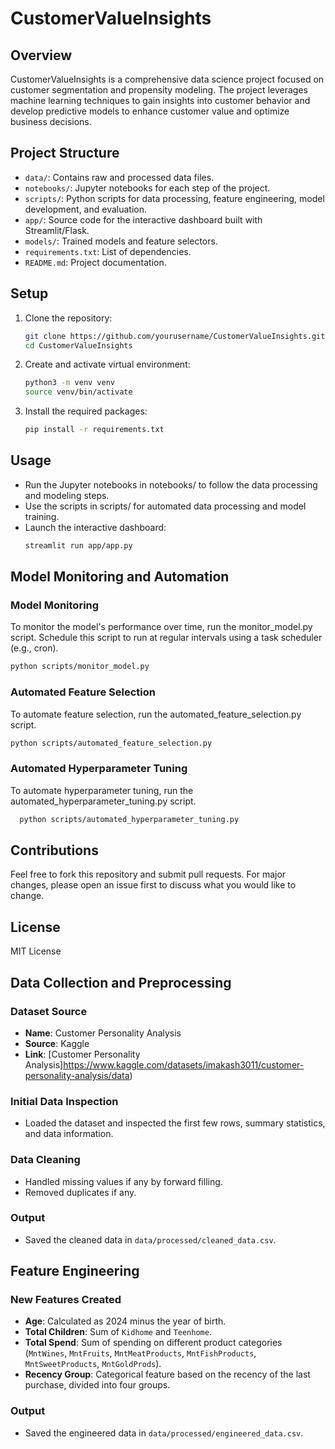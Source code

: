 # CustomerValueInsights

## Overview
CustomerValueInsights is a comprehensive data science project focused on customer segmentation and propensity modeling. The project leverages machine learning techniques to gain insights into customer behavior and develop predictive models to enhance customer value and optimize business decisions.

## Project Structure
- `data/`: Contains raw and processed data files.
- `notebooks/`: Jupyter notebooks for each step of the project.
- `scripts/`: Python scripts for data processing, feature engineering, model development, and evaluation.
- `app/`: Source code for the interactive dashboard built with Streamlit/Flask.
- `models/`: Trained models and feature selectors.
- `requirements.txt`: List of dependencies.
- `README.md`: Project documentation.

## Setup
1. Clone the repository:
   ```sh
   git clone https://github.com/yourusername/CustomerValueInsights.git
   cd CustomerValueInsights
   
2. Create and activate virtual environment:
   ```sh
   python3 -m venv venv
   source venv/bin/activate
   
3. Install the required packages:
   ```sh
   pip install -r requirements.txt

## Usage
- Run the Jupyter notebooks in notebooks/ to follow the data processing and modeling steps.
- Use the scripts in scripts/ for automated data processing and model training.
- Launch the interactive dashboard:
  ```sh
  streamlit run app/app.py
  
## Model Monitoring and Automation
### Model Monitoring
To monitor the model's performance over time, run the monitor_model.py script. Schedule this script to run at regular intervals using a task scheduler (e.g., cron).
  ```sh
  python scripts/monitor_model.py
```
### Automated Feature Selection
To automate feature selection, run the automated_feature_selection.py script.
  ```sh 
  python scripts/automated_feature_selection.py
  ````

### Automated Hyperparameter Tuning
To automate hyperparameter tuning, run the automated_hyperparameter_tuning.py script.
  ```sh
    python scripts/automated_hyperparameter_tuning.py
  ```
## Contributions
Feel free to fork this repository and submit pull requests. For major changes, please open an issue first to discuss what you would like to change.

## License
MIT License

## Data Collection and Preprocessing

### Dataset Source
- **Name**: Customer Personality Analysis
- **Source**: Kaggle
- **Link**: [Customer Personality Analysis]https://www.kaggle.com/datasets/imakash3011/customer-personality-analysis/data)

### Initial Data Inspection
- Loaded the dataset and inspected the first few rows, summary statistics, and data information.

### Data Cleaning
- Handled missing values if any by forward filling.
- Removed duplicates if any.

### Output
- Saved the cleaned data in `data/processed/cleaned_data.csv`.

## Feature Engineering

### New Features Created
- **Age**: Calculated as 2024 minus the year of birth.
- **Total Children**: Sum of `Kidhome` and `Teenhome`.
- **Total Spend**: Sum of spending on different product categories (`MntWines`, `MntFruits`, `MntMeatProducts`, `MntFishProducts`, `MntSweetProducts`, `MntGoldProds`).
- **Recency Group**: Categorical feature based on the recency of the last purchase, divided into four groups.

### Output
- Saved the engineered data in `data/processed/engineered_data.csv`.
